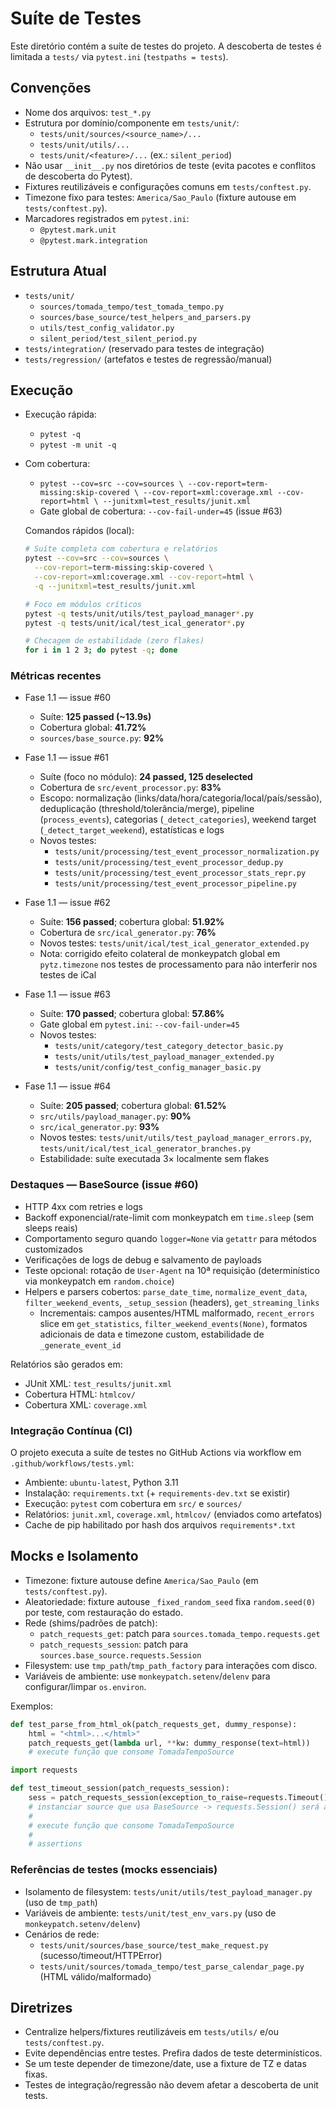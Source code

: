 # Suíte de Testes

Este diretório contém a suíte de testes do projeto. A descoberta de testes é limitada a `tests/` via `pytest.ini` (`testpaths = tests`).

## Convenções

- Nome dos arquivos: `test_*.py`
- Estrutura por domínio/componente em `tests/unit/`:
  - `tests/unit/sources/<source_name>/...`
  - `tests/unit/utils/...`
  - `tests/unit/<feature>/...` (ex.: `silent_period`)
- Não usar `__init__.py` nos diretórios de teste (evita pacotes e conflitos de descoberta do Pytest).
- Fixtures reutilizáveis e configurações comuns em `tests/conftest.py`.
- Timezone fixo para testes: `America/Sao_Paulo` (fixture autouse em `tests/conftest.py`).
- Marcadores registrados em `pytest.ini`:
  - `@pytest.mark.unit`
  - `@pytest.mark.integration`

## Estrutura Atual

- `tests/unit/`
  - `sources/tomada_tempo/test_tomada_tempo.py`
  - `sources/base_source/test_helpers_and_parsers.py`
  - `utils/test_config_validator.py`
  - `silent_period/test_silent_period.py`
- `tests/integration/` (reservado para testes de integração)
- `tests/regression/` (artefatos e testes de regressão/manual)

## Execução

- Execução rápida:
  - `pytest -q`
  - `pytest -m unit -q`
  
- Com cobertura:
  - `pytest --cov=src --cov=sources \
    --cov-report=term-missing:skip-covered \
    --cov-report=xml:coverage.xml --cov-report=html \
    --junitxml=test_results/junit.xml`
  - Gate global de cobertura: `--cov-fail-under=45` (issue #63)

  Comandos rápidos (local):

  ```bash
  # Suíte completa com cobertura e relatórios
  pytest --cov=src --cov=sources \
    --cov-report=term-missing:skip-covered \
    --cov-report=xml:coverage.xml --cov-report=html \
    -q --junitxml=test_results/junit.xml
  
  # Foco em módulos críticos
  pytest -q tests/unit/utils/test_payload_manager*.py
  pytest -q tests/unit/ical/test_ical_generator*.py
  
  # Checagem de estabilidade (zero flakes)
  for i in 1 2 3; do pytest -q; done
  ```

### Métricas recentes
- Fase 1.1 — issue #60
  - Suíte: **125 passed (~13.9s)**
  - Cobertura global: **41.72%**
  - `sources/base_source.py`: **92%**
 
 - Fase 1.1 — issue #61
   - Suíte (foco no módulo): **24 passed, 125 deselected**
   - Cobertura de `src/event_processor.py`: **83%**
   - Escopo: normalização (links/data/hora/categoria/local/país/sessão), deduplicação (threshold/tolerância/merge), pipeline (`process_events`), categorias (`_detect_categories`), weekend target (`_detect_target_weekend`), estatísticas e logs
   - Novos testes:
     - `tests/unit/processing/test_event_processor_normalization.py`
     - `tests/unit/processing/test_event_processor_dedup.py`
     - `tests/unit/processing/test_event_processor_stats_repr.py`
     - `tests/unit/processing/test_event_processor_pipeline.py`

 - Fase 1.1 — issue #62
   - Suíte: **156 passed**; cobertura global: **51.92%**
   - Cobertura de `src/ical_generator.py`: **76%**
   - Novos testes: `tests/unit/ical/test_ical_generator_extended.py`
   - Nota: corrigido efeito colateral de monkeypatch global em `pytz.timezone` nos testes de processamento para não interferir nos testes de iCal

 - Fase 1.1 — issue #63
   - Suíte: **170 passed**; cobertura global: **57.86%**
   - Gate global em `pytest.ini`: `--cov-fail-under=45`
   - Novos testes:
     - `tests/unit/category/test_category_detector_basic.py`
     - `tests/unit/utils/test_payload_manager_extended.py`
     - `tests/unit/config/test_config_manager_basic.py`

 - Fase 1.1 — issue #64
   - Suíte: **205 passed**; cobertura global: **61.52%**
   - `src/utils/payload_manager.py`: **90%**
   - `src/ical_generator.py`: **93%**
   - Novos testes: `tests/unit/utils/test_payload_manager_errors.py`, `tests/unit/ical/test_ical_generator_branches.py`
   - Estabilidade: suíte executada 3× localmente sem flakes

### Destaques — BaseSource (issue #60)
- HTTP 4xx com retries e logs
- Backoff exponencial/rate-limit com monkeypatch em `time.sleep` (sem sleeps reais)
- Comportamento seguro quando `logger=None` via `getattr` para métodos customizados
- Verificações de logs de debug e salvamento de payloads
- Teste opcional: rotação de `User-Agent` na 10ª requisição (determinístico via monkeypatch em `random.choice`)
- Helpers e parsers cobertos: `parse_date_time`, `normalize_event_data`, `filter_weekend_events`, `_setup_session` (headers), `get_streaming_links`
  - Incrementais: campos ausentes/HTML malformado, `recent_errors` slice em `get_statistics`, `filter_weekend_events(None)`, formatos adicionais de data e timezone custom, estabilidade de `_generate_event_id`

Relatórios são gerados em:
- JUnit XML: `test_results/junit.xml`
- Cobertura HTML: `htmlcov/`
- Cobertura XML: `coverage.xml`

### Integração Contínua (CI)

O projeto executa a suíte de testes no GitHub Actions via workflow em `.github/workflows/tests.yml`:

- Ambiente: `ubuntu-latest`, Python 3.11
- Instalação: `requirements.txt` (+ `requirements-dev.txt` se existir)
- Execução: `pytest` com cobertura em `src/` e `sources/`
- Relatórios: `junit.xml`, `coverage.xml`, `htmlcov/` (enviados como artefatos)
- Cache de pip habilitado por hash dos arquivos `requirements*.txt`

## Mocks e Isolamento

- Timezone: fixture autouse define `America/Sao_Paulo` (em `tests/conftest.py`).
- Aleatoriedade: fixture autouse `_fixed_random_seed` fixa `random.seed(0)` por teste, com restauração do estado.
- Rede (shims/padrões de patch):
  - `patch_requests_get`: patch para `sources.tomada_tempo.requests.get`
  - `patch_requests_session`: patch para `sources.base_source.requests.Session`
- Filesystem: use `tmp_path`/`tmp_path_factory` para interações com disco.
- Variáveis de ambiente: use `monkeypatch.setenv`/`delenv` para configurar/limpar `os.environ`.

Exemplos:

```python
def test_parse_from_html_ok(patch_requests_get, dummy_response):
    html = "<html>...</html>"
    patch_requests_get(lambda url, **kw: dummy_response(text=html))
    # execute função que consome TomadaTempoSource
```

```python
import requests

def test_timeout_session(patch_requests_session):
    sess = patch_requests_session(exception_to_raise=requests.Timeout())
    # instanciar source que usa BaseSource -> requests.Session() será a sessão dummy
    #
    # execute função que consome TomadaTempoSource
    #
    # assertions
```

### Referências de testes (mocks essenciais)

- Isolamento de filesystem: `tests/unit/utils/test_payload_manager.py` (uso de `tmp_path`)
- Variáveis de ambiente: `tests/unit/test_env_vars.py` (uso de `monkeypatch.setenv/delenv`)
- Cenários de rede:
  - `tests/unit/sources/base_source/test_make_request.py` (sucesso/timeout/HTTPError)
  - `tests/unit/sources/tomada_tempo/test_parse_calendar_page.py` (HTML válido/malformado)

## Diretrizes

- Centralize helpers/fixtures reutilizáveis em `tests/utils/` e/ou `tests/conftest.py`.
- Evite dependências entre testes. Prefira dados de teste determinísticos.
- Se um teste depender de timezone/date, use a fixture de TZ e datas fixas.
- Testes de integração/regressão não devem afetar a descoberta de unit tests.
